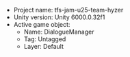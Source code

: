 <!-- UNITY CODE ASSIST INSTRUCTIONS START -->
- Project name: tfs-jam-u25-team-hyzer
- Unity version: Unity 6000.0.32f1
- Active game object:
  - Name: DialogueManager
  - Tag: Untagged
  - Layer: Default
<!-- UNITY CODE ASSIST INSTRUCTIONS END -->